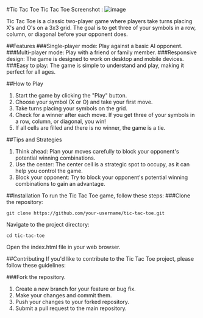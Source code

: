 #Tic Tac Toe
Tic Tac Toe Screenshot : ![image](https://github.com/user-attachments/assets/74730ce7-12e5-4d8f-a1f1-7ca12538b944)

Tic Tac Toe is a classic two-player game where players take turns placing X's and O's on a 3x3 grid. The goal is to get three of your symbols in a row, column, or diagonal before your opponent does.

##Features
###Single-player mode: Play against a basic AI opponent.
###Multi-player mode: Play with a friend or family member.
###Responsive design: The game is designed to work on desktop and mobile devices.
###Easy to play: The game is simple to understand and play, making it perfect for all ages.

##How to Play
1. Start the game by clicking the "Play" button.
2. Choose your symbol (X or O) and take your first move.
3. Take turns placing your symbols on the grid.
4. Check for a winner after each move. If you get three of your symbols in a row, column, or diagonal, you win!
5. If all cells are filled and there is no winner, the game is a tie.

##Tips and Strategies
1. Think ahead: Plan your moves carefully to block your opponent's potential winning combinations.
2. Use the center: The center cell is a strategic spot to occupy, as it can help you control the game.
3. Block your opponent: Try to block your opponent's potential winning combinations to gain an advantage.

##Installation
To run the Tic Tac Toe game, follow these steps:
###Clone the repository:
```
git clone https://github.com/your-username/tic-tac-toe.git
```
Navigate to the project directory:
```
cd tic-tac-toe
```

Open the index.html file in your web browser.

##Contributing
If you'd like to contribute to the Tic Tac Toe project, please follow these guidelines:

###Fork the repository.
1. Create a new branch for your feature or bug fix.
2. Make your changes and commit them.
3. Push your changes to your forked repository.
4. Submit a pull request to the main repository.
